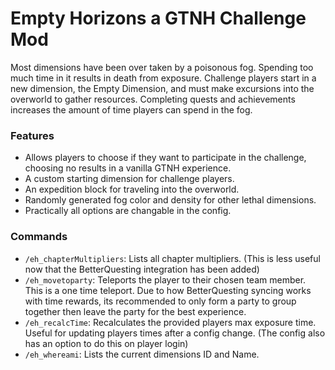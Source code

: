 # Empty Horizons a GTNH Challenge Mod

Most dimensions have been over taken by a poisonous fog. Spending too much time in it results in death from exposure. Challenge players start in a new dimension, the Empty Dimension, and must make excursions into the overworld to gather resources. Completing quests and achievements increases the amount of time players can spend in the fog.

### Features

- Allows players to choose if they want to participate in the challenge, choosing no results in a vanilla GTNH experience.
- A custom starting dimension for challenge players.
- An expedition block for traveling into the overworld.
- Randomly generated fog color and density for other lethal dimensions.
- Practically all options are changable in the config.

### Commands
- `/eh_chapterMultipliers`: Lists all chapter multipliers. (This is less useful now that the BetterQuesting integration has been added)
- `/eh_movetoparty`: Teleports the player to their chosen team member. This is a one time teleport. Due to how BetterQuesting syncing works with time rewards, its recommended to only form a party to group together then leave the party for the best experience.
- `/eh_recalcTime`: Recalculates the provided players max exposure time. Useful for updating players times after a config change. (The config also has an option to do this on player login)
- `/eh_whereami`: Lists the current dimensions ID and Name. 
